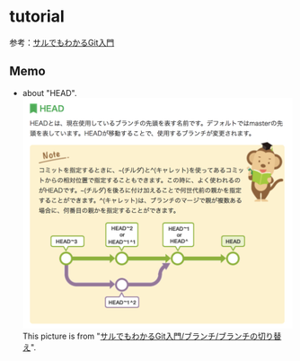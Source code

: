 # tutorial
参考：[サルでもわかるGit入門](http://www.backlog.jp/git-guide/)

## Memo
* about "HEAD".
![HEAD](https://github.com/piraaa/tutorial/blob/images/head.png)
This picture is from "[サルでもわかるGit入門/ブランチ/ブランチの切り替え](http://www.backlog.jp/git-guide/stepup/stepup1_3.html)".
